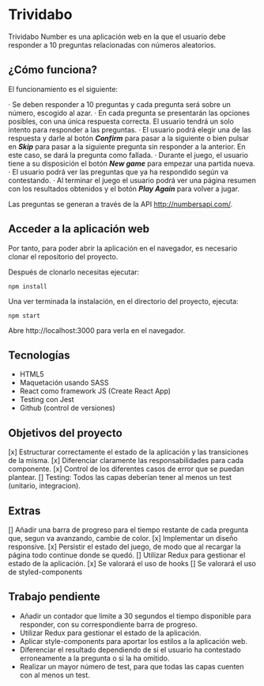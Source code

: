 # Trividabo

Trividabo Number es una aplicación web en la que el usuario debe responder a 10 preguntas relacionadas con números aleatorios.

## ¿Cómo funciona?

El funcionamiento es el siguiente:

· Se deben responder a 10 preguntas y cada pregunta será sobre un número, escogido al azar.
· En cada pregunta se presentarán las opciones posibles, con una única respuesta correcta. El usuario tendrá un solo intento para responder a las preguntas.
· El usuario podrá elegir una de las respuesta y darle al botón **_Confirm_** para pasar a la siguiente o bien pulsar en **_Skip_** para pasar a la siguiente pregunta sin responder a la anterior. En este caso, se dará la pregunta como fallada.
· Durante el juego, el usuario tiene a su disposición el botón **_New game_** para empezar una partida nueva.
· El usuario podrá ver las preguntas que ya ha respondido según va contestando.
· Al terminar el juego el usuario podrá ver una página resumen con los resultados obtenidos y el botón **_Play Again_** para volver a jugar.

Las preguntas se generan a través de la API http://numbersapi.com/.

## Acceder a la aplicación web

Por tanto, para poder abrir la aplicación en el navegador, es necesario clonar el repositorio del proyecto.

Después de clonarlo necesitas ejecutar:

```
npm install
```

Una ver terminada la instalación, en el directorio del proyecto, ejecuta:

```
npm start
```

Abre http://localhost:3000 para verla en el navegador.

## Tecnologías

- HTML5
- Maquetación usando SASS
- React como framework JS (Create React App)
- Testing con Jest
- Github (control de versiones)

## Objetivos del proyecto

[x] Estructurar correctamente el estado de la aplicación y las transiciones de la misma.
[x] Diferenciar claramente las responsabilidades para cada componente.
[x] Control de los diferentes casos de error que se puedan plantear.
[] Testing: Todos las capas deberían tener al menos un test (unitario, integracion).

## Extras

[] Añadir una barra de progreso para el tiempo restante de cada pregunta que, segun va avanzando, cambie de color.
[x] Implementar un diseño responsive.
[x] Persistir el estado del juego, de modo que al recargar la página todo continue donde se quedó.
[] Utilizar Redux para gestionar el estado de la aplicación.
[x] Se valorará el uso de hooks
[] Se valorará el uso de styled-components

## Trabajo pendiente

- Añadir un contador que limite a 30 segundos el tiempo disponible para responder, con su correspondiente barra de progreso.
- Utilizar Redux para gestionar el estado de la aplicación.
- Aplicar style-components para aportar los estilos a la aplicación web.
- Diferenciar el resultado dependiendo de si el usuario ha contestado erroneamente a la pregunta o si la ha omitido.
- Realizar un mayor número de test, para que todas las capas cuenten con al menos un test.
